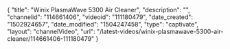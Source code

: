 {
    "title": "Winix PlasmaWave 5300 Air Cleaner",
    "description": "",
    "channelid": "114661406",
    "videoid": "111180479",
    "date_created": "1502924657",
    "date_modified": "1504247458",
    "type": "captivate",
    "layout": "channelVideo",
    "url": "\/latest-videos\/winix-plasmawave-5300-air-cleaner\/114661406-111180479"
}